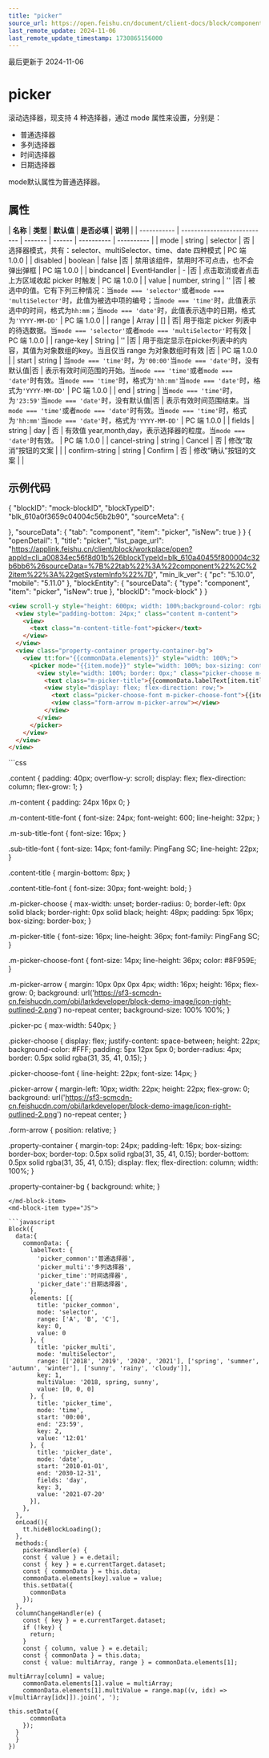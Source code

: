 ```yaml
---
title: "picker"
source_url: https://open.feishu.cn/document/client-docs/block/component/form/picker
last_remote_update: 2024-11-06
last_remote_update_timestamp: 1730865156000
---
```

最后更新于 2024-11-06

# picker
滚动选择器，现支持 4 种选择器，通过 mode 属性来设置，分别是：
- 普通选择器
- 多列选择器
- 时间选择器
- 日期选择器

mode默认属性为普通选择器。

## 属性

| **名称**      | **类型**                      | **默认值** | **是否必填** | **说明**     |
| ----------- | --------------------------- | ------- | ------ | ---------- | ---------- |
| mode       | string         | selector                                                 |   否  | 选择器模式，共有：selector、multiSelector、time、date 四种模式                                                                                                                       | PC 端 1.0.0 |
| disabled   | boolean        | false                                                     |否 | 禁用该组件，禁用时不可点击，也不会弹出弹框                                                                                                                                                | PC 端 1.0.0 |
| bindcancel | EventHandler   | -                                                     |否 | 点击取消或者点击上方区域收起 picker 时触发                                                                                                                                              | PC 端 1.0.0 |
| value      | number, string | ''                                                     |否 | 被选中的值。它有下列三种情况：当`mode === 'selector'`或者`mode === 'multiSelector'`时，此值为被选中项的编号；当`mode === 'time'`时，此值表示选中的时间，格式为`hh:mm`；当`mode === 'date'`时，此值表示选中的日期，格式为`'YYYY-MM-DD'` | PC 端 1.0.0 |
| range      | Array          | []                                                   |  否| 用于指定 picker 列表中的待选数据。当`mode === 'selector'`或者`mode === 'multiSelector'`时有效                                                                                         | PC 端 1.0.0 |
| range-key  | String         | ''                                                     |否 | 用于指定显示在picker列表中的内容，其值为对象数组的key。当且仅当 range 为对象数组时有效                                                                                                           |否 | PC 端 1.0.0 |
| start      | string         | 当`mode === 'time'`时，为`'00:00'`当`mode === 'date'`时，没有默认值|否 | 表示有效时间范围的开始。当`mode === 'time'`或者`mode === 'date'`时有效。当`mode === 'time'`时，格式为`'hh:mm'`当`mode === 'date'`时，格式为`'YYYY-MM-DD'`                                           | PC 端 1.0.0 |
| end        | string         | 当`mode === 'time'`时，为`'23:59'`当`mode === 'date'`时，没有默认值|否 | 表示有效时间范围结束。当`mode === 'time'`或者`mode === 'date'`时有效。当`mode === 'time'`时，格式为`'hh:mm'`当`mode === 'date'`时，格式为`'YYYY-MM-DD'`                                            | PC 端 1.0.0 |
| fields     | string         |          day                                            | 否 | 有效值 year,month,day，表示选择器的粒度。当`mode === 'date'`时有效。                                                                                                                   | PC 端 1.0.0 |
| cancel-string  |  string  |  Cancel | 否 | 修改“取消”按钮的文案 |  |
| confirm-string  |  string  |  Confirm | 否 | 修改“确认”按钮的文案 |  |

## 示例代码
<md-block>
<md-block-entity>
{
    "blockID": "mock-blockID", 
	"blockTypeID": "blk_610a0f3659c04004c56b2b90", 
    "sourceMeta": {

}, 
    "sourceData": {
    	"tab": "component",
    	"item": "picker",
    	"isNew": true
    }
}
</md-block-entity>
 <md-block-appLink>
{
    "openDetail": 1, 
    "title": "picker", 
    "list_page_url": "https://applink.feishu.cn/client/block/workplace/open?appId=cli_a00834ec56f8d01b%26blockTypeId=blk_610a40455f800004c32b6bb6%26sourceData=%7B%22tab%22%3A%22component%22%2C%22item%22%3A%22getSystemInfo%22%7D", 
    "min_lk_ver": {
        "pc": "5.10.0", 
        "mobile": "5.11.0"
    },
    "blockEntity": {
        "sourceData": {
            "type": "component",
            "item": "picker",
            "isNew": true
        },
  		"blockID": "mock-block"
    }
}
</md-block-appLink>
<md-block-item type="TTML">
```html
<view scroll-y style="height: 600px; width: 100%;background-color: rgba(31, 35, 41, 0.05);">
  <view style="padding-bottom: 24px;" class="content m-content">
    <view>
      <text class="m-content-title-font">picker</text>
    </view>
  </view>
  <view class="property-container property-container-bg">
    <view tt:for="{{commonData.elements}}" style="width: 100%;">
      <picker mode="{{item.mode}}" style="width: 100%; box-sizing: content-box;" range="{{item.range}}" value="{{item.value}}" start="{{item.start}}" end="{{item.end}}" fields="{{item.fields}}" bindchange="pickerHandler" bindcolumnchange="columnChangeHandler" data-key="{{item.key}}">
        <view style="width: 100%; border: 0px;" class="picker-choose m-picker-choose">
          <text class="m-picker-title">{{commonData.labelText[item.title]}}</text>
          <view style="display: flex; flex-direction: row;">
            <text class="picker-choose-font m-picker-choose-font">{{item.multiValue || item.range[item.value] || item.value}}</text>
            <view class="form-arrow m-picker-arrow"></view>
          </view>
        </view>
      </picker>
    </view>
  </view>
</view>
```
</md-block-item>
<md-block-item type="TTSS">
```css

.content {
  padding: 40px;
  overflow-y: scroll;
  display: flex;
  flex-direction: column;
  flex-grow: 1;
}

.m-content {
  padding: 24px 16px 0;
}

.m-content-title-font {
  font-size: 24px;
  font-weight: 600;
  line-height: 32px;
}

.m-sub-title-font {
  font-size: 16px;
}

.sub-title-font {
  font-size: 14px;
  font-family: PingFang SC;
  line-height: 22px;
}

.content-title {
  margin-bottom: 8px;
}

.content-title-font {
  font-size: 30px;
  font-weight: bold;
}

.m-picker-choose {
  max-width: unset;
  border-radius: 0;
  border-left: 0px solid black;
  border-right: 0px solid black;
  height: 48px;
  padding: 5px 16px;
  box-sizing: border-box;
}

.m-picker-title {
  font-size: 16px;
  line-height: 36px;
  font-family: PingFang SC;
}

.m-picker-choose-font {
  font-size: 14px;
  line-height: 36px;
  color: #8F959E;
}

.m-picker-arrow {
  margin: 10px 0px 0px 4px;
  width: 16px;
  height: 16px;
  flex-grow: 0;
  background: url('https://sf3-scmcdn-cn.feishucdn.com/obj/larkdeveloper/block-demo-image/icon-right-outlined-2.png') no-repeat center;
  background-size: 100% 100%;
}

.picker-pc {
  max-width: 540px;
}

.picker-choose {
  display: flex;
  justify-content: space-between;
  height: 22px;
  background-color: #FFF;
  padding: 5px 12px 5px 0;
  border-radius: 4px;
  border: 0.5px solid rgba(31, 35, 41, 0.15);
}

.picker-choose-font {
  line-height: 22px;
  font-size: 14px;
}

.picker-arrow {
  margin-left: 10px;
  width: 22px;
  height: 22px;
  flex-grow: 0;
  background: url('https://sf3-scmcdn-cn.feishucdn.com/obj/larkdeveloper/block-demo-image/icon-right-outlined-2.png') no-repeat center;
}

.form-arrow {
  position: relative;
}

.property-container {
  margin-top: 24px; 
  padding-left: 16px; 
  box-sizing: border-box; 
  border-top: 0.5px solid rgba(31, 35, 41, 0.15); 
  border-bottom: 0.5px solid rgba(31, 35, 41, 0.15); 
  display: flex; 
  flex-direction: column;
  width: 100%;
}

.property-container-bg {
  background: white; 
}

```
</md-block-item>
<md-block-item type="JS">

```javascript
Block({
  data:{
    commonData: {
      labelText: {
        'picker_common':'普通选择器',
        'picker_multi':'多列选择器',
        'picker_time':'时间选择器',
        'picker_date':'日期选择器',
      },
      elements: [{
        title: 'picker_common',
        mode: 'selector',
        range: ['A', 'B', 'C'],
        key: 0,
        value: 0
      }, {
        title: 'picker_multi',
        mode: 'multiSelector',
        range: [['2018', '2019', '2020', '2021'], ['spring', 'summer', 'autumn', 'winter'], ['sunny', 'rainy', 'cloudy']],
        key: 1,
        multiValue: '2018, spring, sunny',
        value: [0, 0, 0]
      }, {
        title: 'picker_time',
        mode: 'time',
        start: '00:00',
        end: '23:59',
        key: 2,
        value: '12:01'
      }, {
        title: 'picker_date',
        mode: 'date',
        start: '2010-01-01',
        end: '2030-12-31',
        fields: 'day',
        key: 3,
        value: '2021-07-20'
      }],
    },
  },
  onLoad(){
    tt.hideBlockLoading();
  },
  methods:{
    pickerHandler(e) {
    const { value } = e.detail;
    const { key } = e.currentTarget.dataset;
    const { commonData } = this.data;
    commonData.elements[key].value = value; 
    this.setData({
      commonData
    });
  },
  columnChangeHandler(e) {
    const { key } = e.currentTarget.dataset;
    if (!key) {
      return;
    }
    const { column, value } = e.detail;
    const { commonData } = this.data;
    const { value: multiArray, range } = commonData.elements[1];

multiArray[column] = value;
    commonData.elements[1].value = multiArray;
    commonData.elements[1].multiValue = range.map((v, idx) => v[multiArray[idx]]).join(', ');

this.setData({
      commonData
    });
  }
  }
})
```

</md-block-item>
</md-block>

